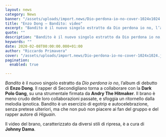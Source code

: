 ```yaml
---
layout: news
category: News
banner: "/assets/uploads/import.news/Dio-perdona-io-no-cover-1024x1024.jpg"
title: "Enzo Dong – Bandito: video"
excerpt: "Bandito è il nuovo singolo estratto da Dio perdona io no, l’album di debutto di Enzo Dong. Il rapper di Secondigliano torna a collaborare con la Dark Polo Gang, su una strumentale firmata da Andry The Hitmaker. Il brano è meno crudo delle loro collaborazioni passate, e sfoggia un ritornello dalla melodia ipnotica. Bandito è [&hellip"
quote: ""
description: "Bandito è il nuovo singolo estratto da Dio perdona io no, l’album di debutto di Enzo Dong. Il rapper di Secondigliano torna a collaborare con la Dark Polo Gang, su una strumentale firmata da Andry The Hitmaker. Il brano è meno crudo delle loro collaborazioni passate, e sfoggia un ritornello dalla melodia ipnotica. Bandito è [&hellip"
keywords: ""
date: 2020-02-08T00:00:00.000+01:00
author: "Riccardo Primavera"
cover: "/assets/uploads/import.news/Dio-perdona-io-no-cover-1024x1024.jpg"
pagination:
  enabled: true

---
```


_Bandito_ è il nuovo singolo estratto da _Dio perdona io no_, l’album di debutto di **Enzo Dong**. Il rapper di Secondigliano torna a collaborare con la **Dark Polo Gang**, su una strumentale firmata da **Andry The Hitmaker**. Il brano è meno crudo delle loro collaborazioni passate, e sfoggia un ritornello dalla melodia ipnotica. Bandito è un esercizio di egotrip e autocelebrazione, senza pretese ulteriori, ma che non può non piacere ai fan del gruppo e del rapper autore di _Higuain_.

Il video del brano, caratterizzato da diversi stili di ripresa, è a cura di **Johnny Dama**.